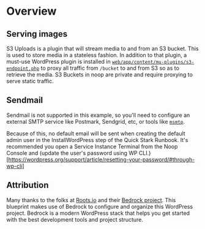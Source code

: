 # Overview

## Serving images

S3 Uploads is a plugin that will stream media to and from an S3 bucket. This is used to store media in a stateless fashion. In addition to that plugin, a must-use WordPress plugin is installed in [`web/app/content/mu-plugins/s3-endpoint.php`](https://github.com/noop-inc/blueprint-wordpress/blob/main/web/app/mu-plugins/s3-endpoint.php) to proxy all traffic from `/bucket` to and from S3 so as to retrieve the media. S3 Buckets in noop are private and require proxying to serve static traffic.

## Sendmail

Sendmail is not supported in this example, so you'll need to configure an external SMTP service like Postmark, Sendgrid, etc, or tools like [`msmtp`](https://www.amplitudedesign.com/2018/12/send-mail-using-msmtp-with-phps-mail-function-with-rackspace-hosted-email-on-a-ubuntu-server/).

Because of this, no default email will be sent when creating the default admin user in the InstallWordPress step of the Quick Stark Runbook. It's recommended you open a Service Instance Terminal from the Noop Console and (update the user's password using WP CLI.)[https://wordpress.org/support/article/resetting-your-password/#through-wp-cli]

## Attribution

Many thanks to the folks at [Roots.io](https://roots.io/) and their [Bedrock project](https://roots.io/bedrock/). This blueprint makes use of Bedrock to configure and organize this WordPress project. Bedrock is a modern WordPress stack that helps you get started with the best development tools and project structure.
